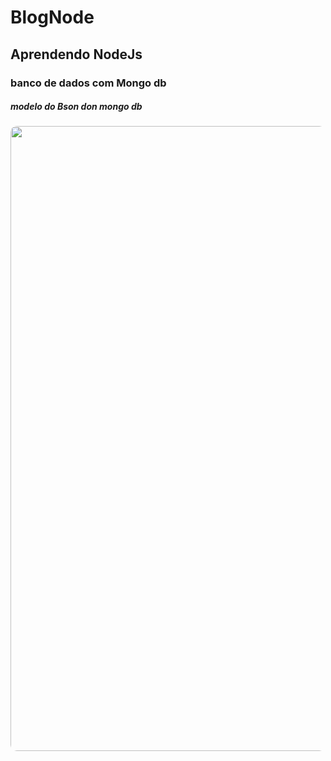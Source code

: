 # BlogNode
## Aprendendo NodeJs

### banco de dados com Mongo db
##### modelo do Bson don mongo db

<img style="width:1000px; border-radius:10px;" src= "https://user-images.githubusercontent.com/115812875/276684643-89ba80cb-c9b4-4d24-81c1-472341747827.png"/>


